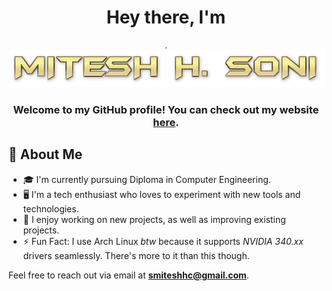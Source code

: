 <center>
<h1> Hey there, I'm</h1>.
<img src="./name.png" alt="MITESH H. SONI"/>

<h3>Welcome to my GitHub profile! You can check out my website <a href="https://miteshhc.netlify.app">here</a>.</h3>
</center>

## 🥷 About Me
- 🎓️ I'm currently pursuing Diploma in Computer Engineering.
- 🖥️ I'm a tech enthusiast who loves to experiment with new tools and technologies.
- 🍁 I enjoy working on new projects, as well as improving existing projects.
- ⚡ Fun Fact: I use Arch Linux *btw* because it supports *NVIDIA 340.xx* drivers seamlessly. There's more to it than this though.


Feel free to reach out via email at **smiteshhc@gmail.com**.
